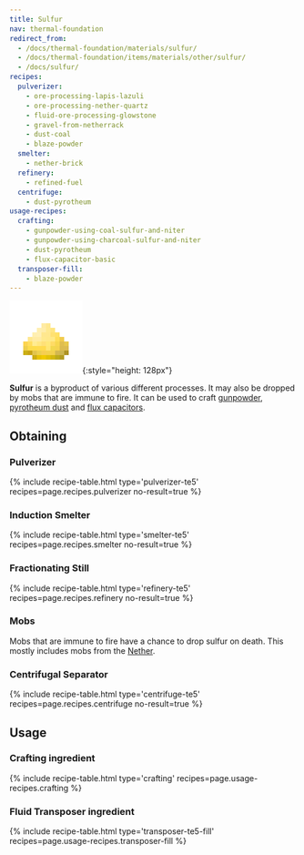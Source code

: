 ```yaml
---
title: Sulfur
nav: thermal-foundation
redirect_from:
  - /docs/thermal-foundation/materials/sulfur/
  - /docs/thermal-foundation/items/materials/other/sulfur/
  - /docs/sulfur/
recipes:
  pulverizer:
    - ore-processing-lapis-lazuli
    - ore-processing-nether-quartz
    - fluid-ore-processing-glowstone
    - gravel-from-netherrack
    - dust-coal
    - blaze-powder
  smelter:
    - nether-brick
  refinery:
    - refined-fuel
  centrifuge:
    - dust-pyrotheum
usage-recipes:
  crafting:
    - gunpowder-using-coal-sulfur-and-niter
    - gunpowder-using-charcoal-sulfur-and-niter
    - dust-pyrotheum
    - flux-capacitor-basic
  transposer-fill:
    - blaze-powder
---
```


![Sulfur](/assets/images/thermal-foundation/sulfur.png){:style="height: 128px"}


**Sulfur** is a byproduct of various different processes. It may also be dropped
by mobs that are immune to fire. It can be used to craft
[gunpowder](https://minecraft.gamepedia.com/Gunpowder), [pyrotheum
dust](/docs/thermal-foundation/pyrotheum-dust/) and [flux capacitors](/docs/thermal-expansion/flux-capacitor/).


Obtaining
---------

### Pulverizer
{% include recipe-table.html type='pulverizer-te5' recipes=page.recipes.pulverizer no-result=true %}

### Induction Smelter
{% include recipe-table.html type='smelter-te5' recipes=page.recipes.smelter no-result=true %}

### Fractionating Still
{% include recipe-table.html type='refinery-te5' recipes=page.recipes.refinery no-result=true %}

### Mobs
Mobs that are immune to fire have a chance to drop sulfur on death. This mostly
includes mobs from the [Nether](https://minecraft.gamepedia.com/The_Nether).

### Centrifugal Separator
{% include recipe-table.html type='centrifuge-te5' recipes=page.recipes.centrifuge no-result=true %}


Usage
-----

### Crafting ingredient
{% include recipe-table.html type='crafting' recipes=page.usage-recipes.crafting %}

### Fluid Transposer ingredient
{% include recipe-table.html type='transposer-te5-fill' recipes=page.usage-recipes.transposer-fill %}
